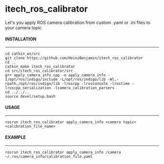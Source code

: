 # itech_ros_calibrator
Let's you apply ROS camera calibration from custom .yaml or .ini files to your camera topic

#### INSTALLATION
-----
```
cd catkin_ws/src
git clone https://github.com/HeinzBenjamin/itech_ros_calibrator
cd ..
catkin_make itech_ros_calibrator
cd src/itech_ros_calibrator/src
g++ apply_camera_info.cpp -o apply_camera_info -I/opt/ros/indigo/include -L/opt/ros/indigo/lib -Wl,-rpath,/opt/ros/indigo/lib -lroscpp -lrosconsole -lrostime -lroscpp_serialization -lcamera_calibration_parsers
cd ../../..
source devel/setup.bash
```

#### USAGE
-----
```
rosrun itech_ros_calibrator apply_camera_info <camera topic> <calibration_file_name>
```

#### EXAMPLE
-----
```
rosrun itech_ros_calibrator apply_camera_info /camera ~/.ros/camera_info/calibration_file.yaml
```
